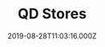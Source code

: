 ---
date: 2019-08-28T11:03:16.000Z
title: QD Stores
latitude: 52.049113031032604
longitude: 0.954887437455837
category: checkin
---